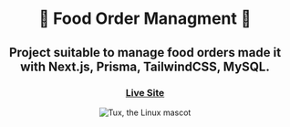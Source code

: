 <div align="center">
  <h1>🍔 Food Order Managment 🍕</h1>
  <h2>Project suitable to manage food orders made it with Next.js, Prisma, TailwindCSS, MySQL.</h2>

  ### [Live Site](https://food-order-management-production.up.railway.app/)
  
  ![Tux, the Linux mascot](https://i.postimg.cc/xCQ6h2gk/1.pngg)
</div>
